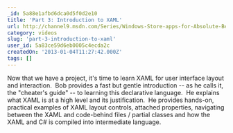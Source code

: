 ```yaml
---
_id: 5a88e1afbd6dca0d5f0d2e10
title: 'Part 3: Introduction to XAML'
url: http://channel9.msdn.com/Series/Windows-Store-apps-for-Absolute-Beginners-with-C-/Part-3-Introduction-to-XAML
category: videos
slug: 'part-3-introduction-to-xaml'
user_id: 5a83ce59d6eb0005c4ecda2c
createdOn: '2013-01-04T11:27:42.000Z'
tags: []
---
```


Now that we have a project, it's time to learn XAML for user interface layout and interaction.  Bob provides a fast but gentle introduction -- as he calls it, the "cheater's guide" -- to learning this declarative language.  He explains what XAML is at a high level and its justification.  He provides hands-on, practical examples of XAML layout controls, attached properties, navigating between the XAML and code-behind files / partial classes and how the XAML and C# is compiled into intermediate language.
